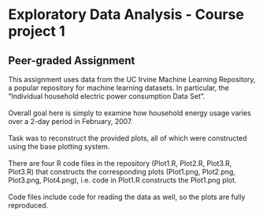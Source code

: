 # Exploratory Data Analysis - Course project 1 <br />
## Peer-graded Assignment <br />
This assignment uses data from the UC Irvine Machine Learning Repository, a popular repository for machine learning datasets. In particular, the “Individual household electric power consumption Data Set”. <br />
<br />
Overall goal here is simply to examine how household energy usage varies over a 2-day period in February, 2007. <br />
<br />
Task was to reconstruct the provided plots, all of which were constructed using the base plotting system. <br />
<br />
There are four R code files in the repository (Plot1.R, Plot2.R, Plot3.R, Plot3.R) that constructs the corresponding plots (Plot1.png, Plot2.png, Plot3.png, Plot4.png), i.e. code in Plot1.R constructs the Plot1.png plot. <br />
<br />
Code files include code for reading the data as well, so the plots are fully reproduced. <br />

